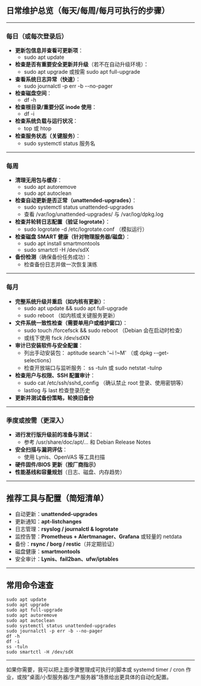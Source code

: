 ## 日常维护总览（每天/每周/每月可执行的步骤）

---

### 每日（或每次登录后）

- **更新包信息并查看可更新项**：
  - sudo apt update
- **检查是否有重要安全更新并升级**（若不在自动升级环境）：
  - sudo apt upgrade   或按需 sudo apt full-upgrade
- **查看系统日志异常（快速）**：
  - sudo journalctl -p err -b --no-pager
- **检查磁盘空间**：
  - df -h
- **检查根目录/重要分区 inode 使用**：
  - df -i
- **检查系统负载与运行状况**：
  - top 或 htop
- **检查服务状态（关键服务）**：
  - sudo systemctl status 服务名

---

### 每周

- **清理无用包与缓存**：
  - sudo apt autoremove
  - sudo apt autoclean
- **检查自动更新是否正常（unattended-upgrades）**：
  - sudo systemctl status unattended-upgrades
  - 查看 /var/log/unattended-upgrades/ 与 /var/log/dpkg.log
- **检查并轮转日志配置（验证 logrotate）**：
  - sudo logrotate -d /etc/logrotate.conf  （模拟运行）
- **检查磁盘 SMART 健康（针对物理服务器/磁盘）**：
  - sudo apt install smartmontools
  - sudo smartctl -H /dev/sdX
- **备份检测**（确保备份任务成功）：
  - 检查备份日志并做一次恢复演练

---

### 每月

- **完整系统升级并重启（如内核有更新）**：
  - sudo apt update && sudo apt full-upgrade
  - sudo reboot （如内核或关键服务更新）
- **文件系统一致性检查（需要单用户或维护窗口）**：
  - sudo touch /forcefsck && sudo reboot  （Debian 会在启动时检查）
  - 或线下使用 fsck /dev/sdXN
- **审计已安装软件与安全配置**：
  - 列出手动安装包： aptitude search '~i !~M' （或 dpkg --get-selections）
  - 检查开放端口与监听服务： ss -tuln 或 sudo netstat -tulnp
- **检查用户与权限、SSH 配置审计**：
  - sudo cat /etc/ssh/sshd_config （确认禁止 root 登录、使用密钥等）
  - lastlog 与 last 检查登录历史
- **更新并测试备份策略，轮换旧备份**

---

### 季度或按需（更深入）

- **进行发行版升级前的准备与测试**：
  - 参考 /usr/share/doc/apt/… 和 Debian Release Notes
- **安全扫描与漏洞评估**：
  - 使用 Lynis、OpenVAS 等工具扫描
- **硬件固件/BIOS 更新（按厂商指示）**
- **性能基线和容量规划**（日志、磁盘、内存趋势）

---

## 推荐工具与配置（简短清单）

- 自动更新：**unattended-upgrades**
- 更新通知：**apt-listchanges**
- 日志管理：**rsyslog / journalctl & logrotate**
- 监控告警：**Prometheus + Alertmanager、Grafana** 或轻量的 netdata
- 备份：**rsync / borg / restic**（并定期验证）
- 磁盘健康：**smartmontools**
- 安全审计：**Lynis、fail2ban、ufw/iptables**

---

## 常用命令速查

```
sudo apt update
sudo apt upgrade
sudo apt full-upgrade
sudo apt autoremove
sudo apt autoclean
sudo systemctl status unattended-upgrades
sudo journalctl -p err -b --no-pager
df -h
df -i
ss -tuln
sudo smartctl -H /dev/sdX
```

---

如果你需要，我可以把上面步骤整理成可执行的脚本或 systemd timer / cron 作业，或按“桌面/小型服务器/生产服务器”场景给出更具体的自动化配置。
